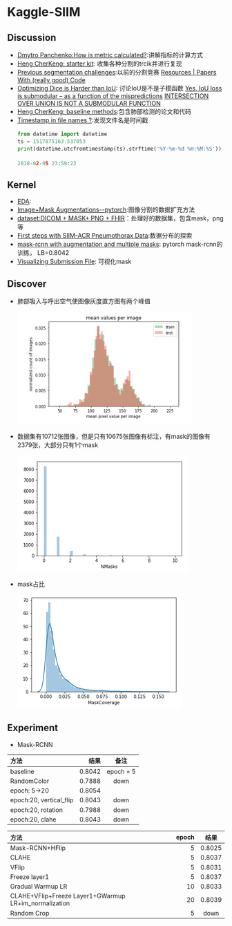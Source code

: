 # Kaggle-SIIM

## Discussion
* [Dmytro Panchenko:How is metric calculated?](https://www.kaggle.com/c/siim-acr-pneumothorax-segmentation/discussion/97225#latest-563443):讲解指标的计算方式
* [Heng CherKeng: starter kit](https://www.kaggle.com/c/siim-acr-pneumothorax-segmentation/discussion/97456#latest-563494): 收集各种分割的trcik并进行复现
* [Previous segmentation challenges](https://www.kaggle.com/c/siim-acr-pneumothorax-segmentation/discussion/96992#latest-563339):以前的分割竞赛 [Resources | Papers With (really good) Code](https://www.kaggle.com/c/siim-acr-pneumothorax-segmentation/discussion/97198#latest-561177)
* [Optimizing Dice is Harder than IoU](https://www.kaggle.com/c/siim-acr-pneumothorax-segmentation/discussion/97474#latest-563400): 讨论IoU是不是子模函数 [Yes, IoU loss is submodular – as a function of the mispredictions](https://arxiv.org/pdf/1809.01845.pdf) [INTERSECTION OVER UNION IS NOT A SUBMODULAR FUNCTION](https://arxiv.org/pdf/1809.00593.pdf)
* [Heng CherKeng: baseline methods](https://www.kaggle.com/c/siim-acr-pneumothorax-segmentation/discussion/97518#latest-562789):包含肺部检测的论文和代码
* [Timestamp in file names ?](https://www.kaggle.com/c/siim-acr-pneumothorax-segmentation/discussion/97119#latest-562337):发现文件名是时间戳
  ```python
  from datetime import datetime
  ts = 1517875163.537053
  print(datetime.utcfromtimestamp(ts).strftime('%Y-%m-%d %H:%M:%S'))

  2018-02-05 23:59:23
  ```
 
## Kernel
* [EDA](https://www.kaggle.com/unvirtual/eda-of-training-test-data/notebook):
* [Image+Mask Augmentations--pytorch](https://www.kaggle.com/abhishek/image-mask-augmentations):图像分割的数据扩充方法
* [dataset:DICOM + MASK+ PNG + FHIR](https://www.kaggle.com/anisayari/siimacrpneumothoraxsegmentationzip-dataset)：处理好的数据集，包含mask，png等
* [First steps with SIIM-ACR Pneumothorax Data](https://www.kaggle.com/steubk/first-steps-with-siim-acr-pneumothorax-data/comments?scriptVersionId=16473604#The-bimodal-mean_pixel_value-distribution):数据分布的探索
* [mask-rcnn with augmentation and multiple masks](https://www.kaggle.com/abhishek/mask-rcnn-with-augmentation-and-multiple-masks/notebook): pytorch mask-rcnn的训练， LB=0.8042
* [Visualizing Submission File](https://www.kaggle.com/abhishek/visualizing-submission-file): 可视化mask

## Discover
* 肺部吸入与呼出空气使图像灰度直方图有两个峰值

  ![像素均值计算](./figs/histogram.png)
  
* 数据集有10712张图像，但是只有10675张图像有标注，有mask的图像有2379张，大部分只有1个mask

  ![mask数量统计](./figs/nMasks.PNG)
  
* mask占比

  ![](./figs/mask_coverage.PNG)
  
## Experiment
* Mask-RCNN

| 方法 | 结果 | 备注 |
| :------| ------: | :------: |
| baseline | 0.8042 | epoch = 5 |
| RandomColor | 0.7888 | down | 
| epoch: 5->20 | 0.8054 |  |
| epoch:20, vertical_flip | 0.8043 | down |
| epoch:20, rotation | 0.7988 | down |
| epoch:20, clahe | 0.8043 | down |


| 方法 | epoch | 结果 |
| :------| ------: | :------: |
| Mask-RCNN+HFlip | 5 | 0.8025 |
| CLAHE | 5 | 0.8037 | 
| VFlip | 5 | 0.8031 |
| Freeze layer1 | 5 | 0.8037 |
| Gradual Warmup LR | 10 | 0.8033 |
| CLAHE+VFlip+Freeze Layer1+GWarmup LR+im_normalization | 20 | 0.8039 |
| Random Crop | 5 | down |
